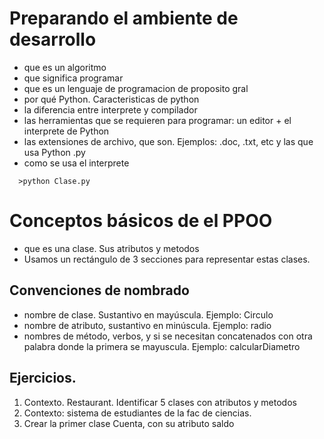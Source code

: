 # Preparando el ambiente de desarrollo

- que es un algoritmo
- que significa programar
- que es un lenguaje de programacion de proposito gral
- por qué Python. Caracteristicas de python
- la diferencia entre interprete y compilador
- las herramientas que se requieren para programar: un editor + el interprete de Python
- las extensiones de archivo, que son. Ejemplos: .doc, .txt, etc y las que usa Python .py
- como se usa el interprete
```python:
  >python Clase.py
```

# Conceptos básicos de el PPOO
- que es una clase. Sus atributos y metodos
- Usamos un rectángulo de 3 secciones para representar estas clases.

## Convenciones de nombrado
- nombre de clase. Sustantivo en mayúscula. Ejemplo: Circulo
- nombre de atributo, sustantivo en minúscula. Ejemplo: radio
- nombres de método, verbos, y si se necesitan concatenados con otra palabra donde la primera se mayuscula. Ejemplo: calcularDiametro

## Ejercicios. 
1. Contexto. Restaurant. Identificar 5 clases con atributos y metodos
2. Contexto: sistema de estudiantes de la fac de ciencias.
3. Crear la primer clase Cuenta, con su atributo saldo

